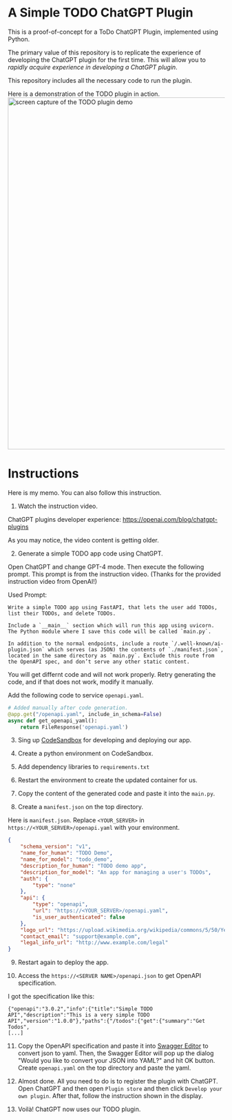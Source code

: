 # A Simple TODO ChatGPT Plugin

This is a proof-of-concept for a ToDo ChatGPT Plugin, implemented using Python.

The primary value of this repository is to replicate the experience of developing the ChatGPT plugin for the first time. This will allow you to *rapidly acquire experience in developing a ChatGPT plugin*.

This repository includes all the necessary code to run the plugin.

Here is a demonstration of the TODO plugin in action.
<img width="817" alt="screen capture of the TODO plugin demo" src="https://github.com/yoshinorisano/chatgpt-simple-todo-plugin/assets/385102/134a12cf-db9a-4d4b-8a1c-4489b81d9159">

# Instructions
Here is my memo. You can also follow this instruction.

1. Watch the instruction video.

ChatGPT plugins developer experience:
https://openai.com/blog/chatgpt-plugins

As you may notice, the video content is getting older.

2. Generate a simple TODO app code using ChatGPT.

Open ChatGPT and change GPT-4 mode. Then execute the following prompt. This prompt is from the instruction video. (Thanks for the provided instruction video from OpenAI!)

Used Prompt:
```
Write a simple TODO app using FastAPI, that lets the user add TODOs, list their TODOs, and delete TODOs.

Include a `__main__` section which will run this app using uvicorn. The Python module where I save this code will be called `main.py`.

In addition to the normal endpoints, include a route `/.well-known/ai-plugin.json` which serves (as JSON) the contents of `./manifest.json`, located in the same directory as `main.py`. Exclude this route from the OpenAPI spec, and don’t serve any other static content.
```

You will get differnt code and will not work properly. Retry generating the code, and if that does not work, modify it manually.

Add the following code to service `openapi.yaml`.

```python
# Added manually after code generation.
@app.get("/openapi.yaml", include_in_schema=False)
async def get_openapi_yaml():
    return FileResponse('openapi.yaml')
```

3. Sing up [CodeSandbox](https://codesandbox.io/) for developing and deploying our app.

4. Create a python environment on CodeSandbox.

5. Add dependency libraries to `requirements.txt`

6. Restart the environment to create the updated container for us.

7. Copy the content of the generated code and paste it into the `main.py`.

8. Create a `manifest.json` on the top directory.

Here is `manifest.json`. Replace `<YOUR_SERVER>` in `https://<YOUR_SERVER>/openapi.yaml` with your environment.

```json
{
    "schema_version": "v1",
    "name_for_human": "TODO Demo",
    "name_for_model": "todo_demo",
    "description_for_human": "TODO demo app",
    "description_for_model": "An app for managing a user's TODOs",
    "auth": {
        "type": "none"
    },
    "api": {
        "type": "openapi",
        "url": "https://<YOUR_SERVER>/openapi.yaml",
        "is_user_authenticated": false
    },
    "logo_url": "https://upload.wikimedia.org/wikipedia/commons/5/50/Yes_Check_Circle.svg",
    "contact_email": "support@example.com",
    "legal_info_url": "http://www.example.com/legal"
}
```

9. Restart again to deploy the app.

10. Access the `https://<SERVER NAME>/openapi.json` to get OpenAPI specification.

I got the specification like this:
```
{"openapi":"3.0.2","info":{"title":"Simple TODO API","description":"This is a very simple TODO API","version":"1.0.0"},"paths":{"/todos":{"get":{"summary":"Get Todos",
[...]
```

11. Copy the OpenAPI specification and paste it into [Swagger Editor](https://editor.swagger.io/) to convert json to yaml. Then, the Swagger Editor will pop up the dialog "Would you like to convert your JSON into YAML?" and hit OK button. Create `openapi.yaml` on the top directory and paste the yaml.

12. Almost done. All you need to do is to register the plugin with ChatGPT. Open ChatGPT and then open `Plugin store` and then click `Develop your own plugin`. After that, follow the instruction shown in the display.

13. Voilà! ChatGPT now uses our TODO plugin.
